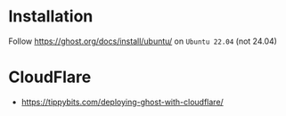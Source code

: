 # Installation

Follow https://ghost.org/docs/install/ubuntu/ on `Ubuntu 22.04` (not 24.04)


# CloudFlare 
- https://tippybits.com/deploying-ghost-with-cloudflare/
